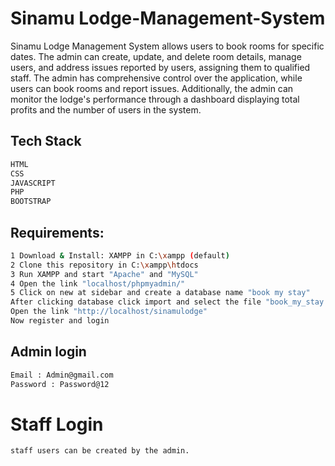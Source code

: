 # Sinamu Lodge-Management-System

Sinamu Lodge Management System allows users to book rooms for specific dates. The admin can create, update, and delete room details, manage users, and address issues reported by users, assigning them to qualified staff. The admin has comprehensive control over the application, while users can book rooms and report issues. Additionally, the admin can monitor the lodge's performance through a dashboard displaying total profits and the number of users in the system.

## Tech Stack 

```sh
HTML
CSS
JAVASCRIPT
PHP
BOOTSTRAP 
```

## Requirements:

```sh
1 Download & Install: XAMPP in C:\xampp (default)
2 Clone this repository in C:\xampp\htdocs
3 Run XAMPP and start "Apache" and "MySQL"
4 Open the link "localhost/phpmyadmin/"
5 Click on new at sidebar and create a database name "book my stay"
After clicking database click import and select the file "book_my_stay.sql"
Open the link "http://localhost/sinamulodge"
Now register and login
```


## Admin login

```sh
Email : Admin@gmail.com
Password : Password@12
```

# Staff Login
```sh
staff users can be created by the admin.


```
